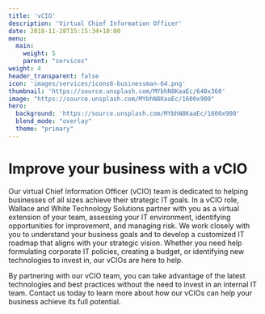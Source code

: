```yaml
---
title: 'vCIO'
description: 'Virtual Chief Information Officer'
date: 2018-11-28T15:15:34+10:00
menu:
  main:
    weight: 5
    parent: "services"
weight: 4
header_transparent: false
icon: 'images/services/icons8-businessman-64.png'
thumbnail: 'https://source.unsplash.com/MYbhN8KaaEc/640x360'
image: "https://source.unsplash.com/MYbhN8KaaEc/1600x900"
hero:
  background: 'https://source.unsplash.com/MYbhN8KaaEc/1600x900'
  blend_mode: "overlay"
  theme: "primary"
---
```


# Improve your business with a vCIO

Our virtual Chief Information Officer (vCIO) team is dedicated to helping businesses of all sizes achieve their strategic IT goals. In a vCIO role, Wallace and White Technology Solutions partner with you as a virtual extension of your team, assessing your IT environment, identifying opportunities for improvement, and managing risk. We work closely with you to understand your business goals and to develop a customized IT roadmap that aligns with your strategic vision. Whether you need help formulating corporate IT policies, creating a budget, or identifying new technologies to invest in, our vCIOs are here to help.

By partnering with our vCIO team, you can take advantage of the latest technologies and best practices without the need to invest in an internal IT team. Contact us today to learn more about how our vCIOs can help your business achieve its full potential.